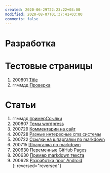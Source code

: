```yaml
---
created: 2020-06-29T22:23:22+03:00
modified: 2020-08-07T01:37:41+03:00
comments: false
---
```


# Разработка

# Тестовые страницы

1. 200801 [Title](./index.md)  
1. ггммдд [Проверка](../beta)  

# Статьи


1. ггммдд [примерСсылки](./index.md)
1. 200807 [Темы wordpress](./200807_wordpress-themesmd.md)
1. 200729 [Комментарии на сайт](./200729-комментарии-на-сайт.md)  
1. 200728 [Разные интересные cms системы](./200728_cms.md)
1. 200722 [Ссылки на шпаргалки по markdown](./200722_markdown.md)
1. 200715 [Шпаргалка по markdown](./200715_md_шпаргалка.md)
1. 200630 [Переменные GitHub Pages](./200630-gh-pages-vars.md)
1. 200630 [Пример markdown текста](./200630-md-example.md)
1. 200628 [Разработка прог Android](200628_android_разработка.md)  
{: reversed="reversed"}



<script src="https://gist.github.com/Feelcame/9256b67bec50d4a763a7823d95dc45d4.js"></script>
